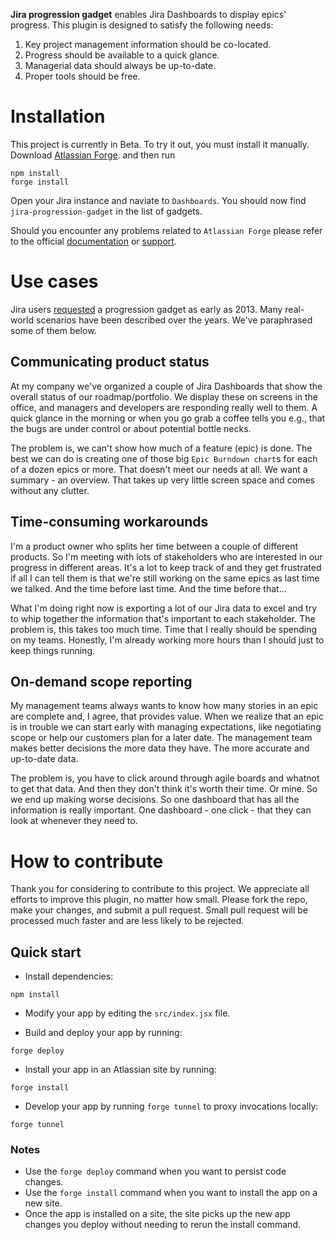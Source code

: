 **Jira progression gadget** enables Jira Dashboards to display epics' progress.
This plugin is designed to satisfy the following needs:
1) Key project management information should be co-located.
2) Progress should be available to a quick glance.
3) Managerial data should always be up-to-date.
4) Proper tools should be free.

# Installation

This project is currently in Beta. To try it out, you must install it manually.
Download
[Atlassian Forge](https://developer.atlassian.com/platform/forge/set-up-forge/).
and then run

```
npm install
forge install
```

Open your Jira instance and naviate to `Dashboards`. You should now find
`jira-progression-gadget` in the list of gadgets. 

Should you encounter any problems related to `Atlassian Forge` please refer to
the official [documentation]((https://developer.atlassian.com/platform/forge))
or [support](https://developer.atlassian.com/platform/forge/get-help/).

# Use cases

Jira users [requested](https://jira.atlassian.com/browse/JSWCLOUD-9049)
a progression gadget as early as 2013. Many real-world scenarios have been
described over the years. We've paraphrased some of them below.

## Communicating product status

At my company we've organized a couple of Jira Dashboards that show the overall
status of our roadmap/portfolio. We display these on screens in the office, and
managers and developers are responding really well to them. A quick glance in
the morning or when you go grab a coffee tells you e.g., that the bugs are
under control or about potential bottle necks.

The problem is, we can't show how much of a feature (epic) is done. The best we
can do is creating one of those big `Epic Burndown chart`s for each of a dozen
epics or more. That doesn't meet our needs at all. We want a summary - an
overview. That takes up very little screen space and comes without any clutter.

## Time-consuming workarounds

I'm a product owner who splits her time between a couple of different products.
So I'm meeting with lots of stakeholders who are interested in our progress in
different areas. It's a lot to keep track of and they get frustrated if all I
can tell them is that we're still working on the same epics as last time we
talked. And the time before last time. And the time before that...

What I'm doing right now is exporting a lot of our Jira data to excel and try
to whip together the information that's important to each stakeholder. The
problem is, this takes too much time. Time that I really should be spending on
my teams. Honestly, I'm already working more hours than I should just to keep
things running.

## On-demand scope reporting

My management teams always wants to know how many stories in an epic are
complete and, I agree, that provides value. When we realize that an epic is in
trouble we can start early with managing expectations, like negotiating scope
or help our customers plan for a later date. The management team makes better
decisions the more data they have. The more accurate and up-to-date data.

The problem is, you have to click around through agile boards and whatnot to
get that data. And then they don't think it's worth their time. Or mine. So we
end up making worse decisions. So one dashboard that has all the information is
really important. One dashboard - one click - that they can look at whenever
they need to.

# How to contribute

Thank you for considering to contribute to this project. We appreciate all
efforts to improve this plugin, no matter how small. Please fork the repo, make
your changes, and submit a pull request. Small pull request will be processed
much faster and are less likely to be rejected.

## Quick start
- Install dependencies:
```
npm install
```

- Modify your app by editing the `src/index.jsx` file.

- Build and deploy your app by running:
```
forge deploy
```

- Install your app in an Atlassian site by running:
```
forge install
```

- Develop your app by running `forge tunnel` to proxy invocations locally:
```
forge tunnel
```

### Notes
- Use the `forge deploy` command when you want to persist code changes.
- Use the `forge install` command when you want to install the app on a new site.
- Once the app is installed on a site, the site picks up the new app changes you deploy without needing to rerun the install command.
